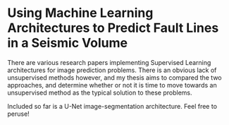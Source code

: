 # Using Machine Learning Architectures to Predict Fault Lines in a Seismic Volume

There are various research papers implementing Supervised Learning architectures for image prediction problems. There is an obvious lack of unsupervised methods however, and my thesis aims to compared the two approaches, and determine whether or not it is time to move towards an unsupervised method as the typical solution to these problems.

Included so far is a U-Net image-segmentation architecture. Feel free to peruse!
